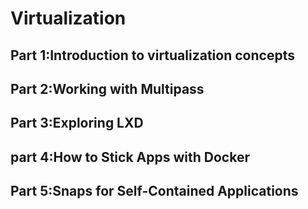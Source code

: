 # Virtualization
## Part 1:Introduction to virtualization concepts


## Part 2:Working with Multipass

## Part 3:Exploring LXD

## part 4:How to Stick Apps with Docker

## Part 5:Snaps for Self-Contained Applications
